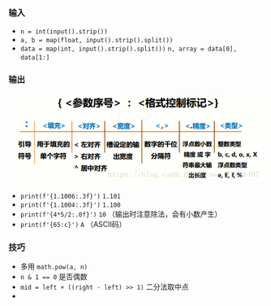 ### 输入

- `n = int(input().strip())`
- `a, b = map(float, input().strip().split())`
- `data = map(int, input().strip().split())`
  `n, array = data[0], data[1:]`

### 输出

![format](format.png)

- `print(f'{1.1006:.3f}')`  `1.101`
- `print(f'{1.1004:.3f}')`  `1.100`
- `print(f'{4*5/2:.0f}')`  `10` （输出时注意除法，会有小数产生）
- `print(f'{65:c}')`  `A` （ASCII码）

### 技巧

- 多用 `math.pow(a, n)`
- `n & 1 == 0` 是否偶数
- `mid = left + ((right - left) >> 1)` 二分法取中点
- 